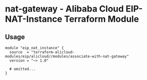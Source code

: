 # nat-gateway - Alibaba Cloud EIP-NAT-Instance Terraform Module

## Usage

```hcl
module "eip_nat_instance" {
  source  = "terraform-alicloud-modules/eip/alicloud//modules/associate-with-nat-gateway"
  version = "~> 1.0"

  # omitted...
}

```

<!-- BEGINNING OF PRE-COMMIT-TERRAFORM DOCS HOOK -->
<!-- END OF PRE-COMMIT-TERRAFORM DOCS HOOK -->